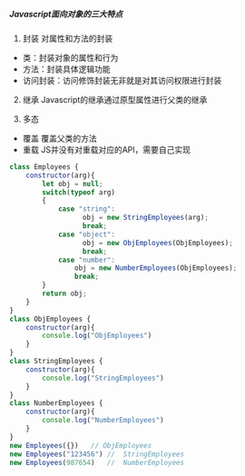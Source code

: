 ##### Javascript面向对象的三大特点

1. 封装
对属性和方法的封装
- 类：封装对象的属性和行为
- 方法：封装具体逻辑功能
- 访问封装：访问修饰封装无非就是对其访问权限进行封装

2. 继承
Javascript的继承通过原型属性进行父类的继承

3. 多态
  - 覆盖
    覆盖父类的方法
  - 重载
    JS并没有对重载对应的API，需要自己实现

  ```javascript
  class Employees {
      constructor(arg){
          let obj = null;
          switch(typeof arg)
          {
              case "string":
                    obj = new StringEmployees(arg);
                    break;
              case "object":
                    obj = new ObjEmployees(ObjEmployees);
                    break;
              case "number":
                  obj = new NumberEmployees(ObjEmployees);
                  break;
          }
          return obj;
      }
  }
  class ObjEmployees {
      constructor(arg){
          console.log("ObjEmployees")
      }
  }
  class StringEmployees {
      constructor(arg){
          console.log("StringEmployees")
      }
  }
  class NumberEmployees {
      constructor(arg){
          console.log("NumberEmployees")
      }
  }
  new Employees({})   // ObjEmployees
  new Employees("123456") //  StringEmployees
  new Employees(987654)   //  NumberEmployees
  ```